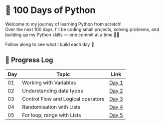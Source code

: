 # 💯 100 Days of Python

Welcome to my journey of learning Python from scratch!  
Over the next 100 days, I'll be coding small projects, solving problems, and building up my Python skills — one commit at a time 🐍✨

Follow along to see what I build each day 🚀

## 📅 Progress Log

| Day | Topic | Link |
|-----|-------|------|
| 01  | Working with Variables | [Day 1](./day01) |
| 02  | Understanding data types | [Day 2](./day02/) |
| 03  | Control Flow and Logical operators | [Day 3](./day03/) |
| 04  | Randomisation with Lists | [Day 4](./day04/) |
| 05  | For loop, range with Lists | [Day 5](./day05/) |


